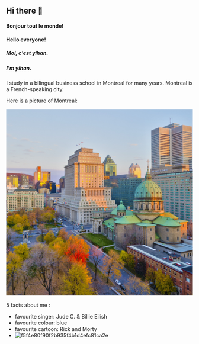 ## Hi there 👋

#### Bonjour tout le monde! 
#### Hello everyone! 
##### Moi, c'est yihan. 
##### I'm yihan.      

I study in a bilingual business school in Montreal for many years. Montreal is a French-speaking city. 

Here is a picture of Montreal:


![October in Montreal](../assets/156848501.jpg)



5 facts about me :
- favourite singer: Jude C. & Billie Eilish
- favourite colour: blue
- favourite cartoon: Rick and Morty
- ![f5f4e80f90f2b935f4b1d4efc81ca2e](https://user-images.githubusercontent.com/94208228/142362943-dc565c1d-121f-4ba3-a9ae-6ce9e8fec40f.jpg)

